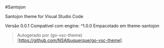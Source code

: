 #Santojon

Santojon theme for Visual Studio Code

Versão 0.0.1
Compatível com engine: ^1.0.0
Empacotado em theme-santojon

> Autogerado por (go-vsc-theme)[https://github.com/NSAlbuquerque/go-vsc-theme].